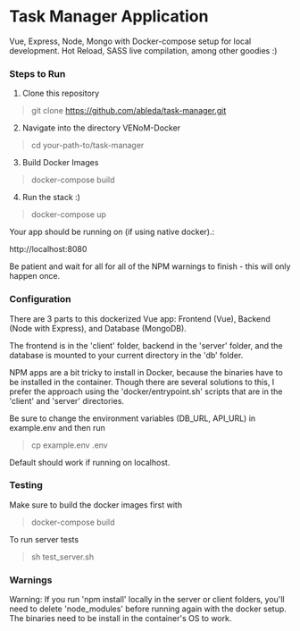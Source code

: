 # Task Manager Application
Vue, Express, Node, Mongo with Docker-compose setup for local development. Hot Reload, SASS live compilation, among other goodies :)  

### Steps to Run

1. Clone this repository

> git clone https://github.com/ableda/task-manager.git

2. Navigate into the directory VENoM-Docker

> cd your-path-to/task-manager

3. Build Docker Images

> docker-compose build

4. Run the stack :)

> docker-compose up

Your app should be running on (if using native docker).:

http://localhost:8080

Be patient and wait for all for all of the NPM warnings to finish - this will only happen once.


### Configuration

There are 3 parts to this dockerized Vue app: Frontend (Vue), Backend (Node with Express), and Database (MongoDB).

The frontend is in the 'client' folder, backend in the 'server' folder, and the database is mounted to your current directory in the 'db' folder.

NPM apps are a bit tricky to install in Docker, because the binaries have to be installed in the container. Though there are several solutions to this, I prefer the approach using the 'docker/entrypoint.sh' scripts that are in the 'client' and 'server' directories.

Be sure to change the environment variables (DB_URL, API_URL) in example.env and then run
> cp example.env .env

Default should work if running on localhost.

### Testing

Make sure to build the docker images first with
> docker-compose build

To run server tests
> sh test_server.sh

### Warnings

Warning: If you run 'npm install' locally in the server or client folders, you'll need to delete 'node_modules' before running again with the docker setup. The binaries need to be install in the container's OS to work.
